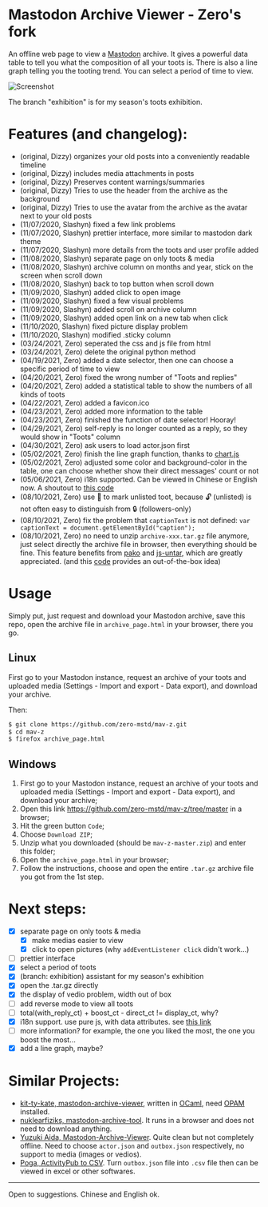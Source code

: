# Mastodon Archive Viewer - Zero's fork

An offline web page to view a [Mastodon](https://joinmastodon.org) archive. It gives a powerful data table to tell you what the composition of all your toots is. There is also a line graph telling you the tooting trend. You can select a period of time to view.

![Screenshot](https://cdn.jsdelivr.net/gh/zero-mstd/figure-bed@master/mav-z_screenshot.png "Screenshot of this tool")

The branch "exhibition" is for my season's toots exhibition.

# Features (and changelog):

* (original, Dizzy) organizes your old posts into a conveniently readable timeline
* (original, Dizzy) includes media attachments in posts
* (original, Dizzy) Preserves content warnings/summaries
* (original, Dizzy) Tries to use the header from the archive as the background
* (original, Dizzy) Tries to use the avatar from the archive as the avatar next to your old posts
* (11/07/2020, Slashyn) fixed a few link problems
* (11/07/2020, Slashyn) prettier interface, more similar to mastodon dark theme
* (11/07/2020, Slashyn) more details from the toots and user profile added
* (11/08/2020, Slashyn) separate page on only toots & media
* (11/08/2020, Slashyn) archive column on months and year, stick on the screen when scroll down
* (11/08/2020, Slashyn) back to top button when scroll down
* (11/09/2020, Slashyn) added click to open image
* (11/09/2020, Slashyn) fixed a few visual problems
* (11/09/2020, Slashyn) added scroll on archive column
* (11/09/2020, Slashyn) added open link on a new tab when click
* (11/10/2020, Slashyn) fixed picture display problem
* (11/10/2020, Slashyn) modified .sticky column
* (03/24/2021, Zero) seperated the css and js file from html
* (03/24/2021, Zero) delete the original python method
* (04/19/2021, Zero) added a date selector, then one can choose a specific period of time to view
* (04/20/2021, Zero) fixed the wrong number of "Toots and replies"
* (04/20/2021, Zero) added a statistical table to show the numbers of all kinds of toots
* (04/22/2021, Zero) added a favicon.ico
* (04/23/2021, Zero) added more information to the table
* (04/23/2021, Zero) finished the function of date selector! Hooray!
* (04/29/2021, Zero) self-reply is no longer counted as a reply, so they would show in "Toots" column
* (04/30/2021, Zero) ask users to load actor.json first
* (05/02/2021, Zero) finish the line graph function, thanks to [chart.js](https://www.chartjs.org/)
* (05/02/2021, Zero) adjusted some color and background-color in the table, one can choose whether show their direct messages' count or not
* (05/06/2021, Zero) i18n supported. Can be viewed in Chinese or English now. A shoutout to [this code](https://codesandbox.io/s/ipfeu)
* (08/10/2021, Zero) use 🔑 to mark unlisted toot, because 🔓 (unlisted) is not often easy to distinguish from 🔒 (followers-only)
* (08/10/2021, Zero) fix the problem that `captionText` is not defined: `var captionText = document.getElementById("caption");`
* (08/10/2021, Zero) no need to unzip `archive-xxx.tar.gz` file anymore, just select directly the archive file in browser, then everything should be fine. This feature benefits from [pako](https://github.com/nodeca/pako) and [js-untar](https://github.com/InvokIT/js-untar), which are greatly appreciated. (and this [code](https://stackoverflow.com/a/65448758) provides an out-of-the-box idea)

# Usage

Simply put, just request and download your Mastodon archive, save this repo, open the archive file in `archive_page.html` in your browser, there you go.

## Linux

First go to your Mastodon instance, request an archive of your toots and uploaded media (Settings - Import and export - Data export), and download your archive.

Then:
```bash
$ git clone https://github.com/zero-mstd/mav-z.git
$ cd mav-z
$ firefox archive_page.html
```

## Windows
1. First go to your Mastodon instance, request an archive of your toots and uploaded media (Settings - Import and export - Data export), and download your archive;
2. Open this link <https://github.com/zero-mstd/mav-z/tree/master> in a browser;
3. Hit the green button `Code`;
4. Choose `Download ZIP`;
5. Unzip what you downloaded (should be `mav-z-master.zip`) and enter this folder;
6. Open the `archive_page.html` in your browser;
7. Follow the instructions, choose and open the entire `.tar.gz` archive file you got from the 1st step.

# Next steps:

- [x] separate page on only toots & media
	- [x] make medias easier to view
	- [x] click to open pictures (why `addEventListener click` didn't work...)
- [ ] prettier interface
- [x] select a period of toots
- [x]  (branch: exhibition) assistant for my season's exhibition
- [x] open the .tar.gz directly
- [x] the display of vedio problem, width out of box
- [ ] add reverse mode to view all toots
- [ ] total(with_reply_ct) + boost_ct - direct_ct != display_ct, why?
- [x] i18n support. use pure js, with data attributes. see [this link](https://codeburst.io/translating-your-website-in-pure-javascript-98b9fa4ce427)
- [ ] more information? for example, the one you liked the most, the one you boost the most…
- [x] add a line graph, maybe?

# Similar Projects:
- [kit-ty-kate, mastodon-archive-viewer](https://github.com/kit-ty-kate/mastodon-archive-viewer), written in [OCaml](https://ocaml.org/), need [OPAM](https://opam.ocaml.org/) installed.
- [nuklearfiziks, mastodon-archive-tool](https://observablehq.com/@nuklearfiziks/mastodon-archive-tool). It runs in a browser and does not need to download anything.
- [Yuzuki Aida, Mastodon-Archive-Viewer](https://github.com/nzws/Mastodon-Archive-Viewer). Quite clean but not completely offline. Need to choose `actor.json` and `outbox.json` respectively, no support to media (images or vedios).
- [Poga, ActivityPub to CSV](https://poga.github.io/activitypub2csv/). Turn `outbox.json` file into `.csv` file then can be viewed in excel or other softwares.

---

Open to suggestions. Chinese and English ok.
